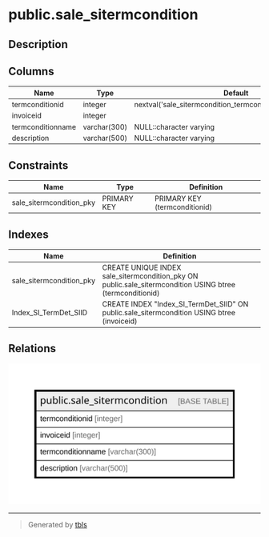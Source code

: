 # public.sale_sitermcondition

## Description

## Columns

| Name | Type | Default | Nullable | Children | Parents | Comment |
| ---- | ---- | ------- | -------- | -------- | ------- | ------- |
| termconditionid | integer | nextval('sale_sitermcondition_termconditionid_seq'::regclass) | false |  |  |  |
| invoiceid | integer |  | true |  |  |  |
| termconditionname | varchar(300) | NULL::character varying | true |  |  |  |
| description | varchar(500) | NULL::character varying | true |  |  |  |

## Constraints

| Name | Type | Definition |
| ---- | ---- | ---------- |
| sale_sitermcondition_pky | PRIMARY KEY | PRIMARY KEY (termconditionid) |

## Indexes

| Name | Definition |
| ---- | ---------- |
| sale_sitermcondition_pky | CREATE UNIQUE INDEX sale_sitermcondition_pky ON public.sale_sitermcondition USING btree (termconditionid) |
| Index_SI_TermDet_SIID | CREATE INDEX "Index_SI_TermDet_SIID" ON public.sale_sitermcondition USING btree (invoiceid) |

## Relations

![er](public.sale_sitermcondition.svg)

---

> Generated by [tbls](https://github.com/k1LoW/tbls)
